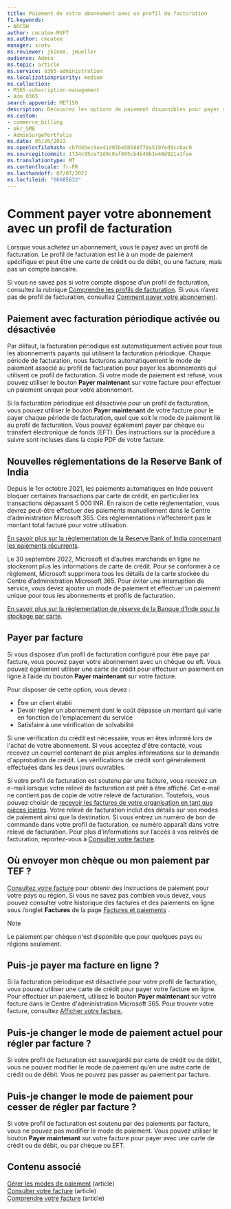 ```yaml
---
title: Paiement de votre abonnement avec un profil de facturation
f1.keywords:
- NOCSH
author: cmcatee-MSFT
ms.author: cmcatee
manager: scotv
ms.reviewer: jkinma, jmueller
audience: Admin
ms.topic: article
ms.service: o365-administration
ms.localizationpriority: medium
ms.collection:
- M365-subscription-management
- Adm_O365
search.appverid: MET150
description: Découvrez les options de paiement disponibles pour payer votre abonnement avec un profil de facturation.
ms.custom:
- commerce_billing
- okr_SMB
- AdminSurgePortfolio
ms.date: 05/26/2022
ms.openlocfilehash: cb7d4bec9ae41d05be5b588f78a5197ed9ccbac0
ms.sourcegitcommit: 1734c95ce72d9c8af695cb4b49b1e40d921a1fee
ms.translationtype: MT
ms.contentlocale: fr-FR
ms.lasthandoff: 07/07/2022
ms.locfileid: "66685632"
---
```

# <a name="how-to-pay-for-your-subscription-with-a-billing-profile"></a>Comment payer votre abonnement avec un profil de facturation

Lorsque vous achetez un abonnement, vous le payez avec un profil de facturation. Le profil de facturation est lié à un mode de paiement spécifique et peut être une carte de crédit ou de débit, ou une facture, mais pas un compte bancaire.

Si vous ne savez pas si votre compte dispose d’un profil de facturation, consultez la rubrique [Comprendre les profils de facturation](manage-billing-profiles.md). Si vous n’avez pas de profil de facturation, consultez [Comment payer votre abonnement](pay-for-your-subscription.md).

## <a name="paying-with-recurring-billing-turned-on-or-off"></a>Paiement avec facturation périodique activée ou désactivée

Par défaut, la facturation périodique est automatiquement activée pour tous les abonnements payants qui utilisent la facturation périodique. Chaque période de facturation, nous facturons automatiquement le mode de paiement associé au profil de facturation pour payer les abonnements qui utilisent ce profil de facturation. Si votre mode de paiement est refusé, vous pouvez utiliser le bouton **Payer maintenant** sur votre facture pour effectuer un paiement unique pour votre abonnement.

Si la facturation périodique est désactivée pour un profil de facturation, vous pouvez utiliser le bouton **Payer maintenant** de votre facture pour le payer chaque période de facturation, quel que soit le mode de paiement lié au profil de facturation. Vous pouvez également payer par chèque ou transfert électronique de fonds (EFT). Des instructions sur la procédure à suivre sont incluses dans la copie PDF de votre facture.

## <a name="new-regulations-from-the-reserve-bank-of-india"></a>Nouvelles réglementations de la Reserve Bank of India

Depuis le 1er octobre 2021, les paiements automatiques en Inde peuvent bloquer certaines transactions par carte de crédit, en particulier les transactions dépassant 5 000 INR. En raison de cette réglementation, vous devrez peut-être effectuer des paiements manuellement dans le Centre d’administration Microsoft 365. Ces réglementations n’affecteront pas le montant total facturé pour votre utilisation.

[En savoir plus sur la réglementation de la Reserve Bank of India concernant les paiements récurrents](https://www.rbi.org.in/Scripts/NotificationUser.aspx?Id=11668&Mode=0).

Le 30 septembre 2022, Microsoft et d’autres marchands en ligne ne stockeront plus les informations de carte de crédit. Pour se conformer à ce règlement, Microsoft supprimera tous les détails de la carte stockée du Centre d’administration Microsoft 365. Pour éviter une interruption de service, vous devez ajouter un mode de paiement et effectuer un paiement unique pour tous les abonnements et profils de facturation.

[En savoir plus sur la réglementation de réserve de la Banque d’Inde pour le stockage par carte](https://www.rbi.org.in/Scripts/NotificationUser.aspx?Id=12211).

## <a name="paying-by-invoice"></a>Payer par facture

Si vous disposez d’un profil de facturation configuré pour être payé par facture, vous pouvez payer votre abonnement avec un chèque ou eft. Vous pouvez également utiliser une carte de crédit pour effectuer un paiement en ligne à l’aide du bouton **Payer maintenant** sur votre facture.

Pour disposer de cette option, vous devez :

- Être un client établi
- Devoir régler un abonnement dont le coût dépasse un montant qui varie en fonction de l’emplacement du service
- Satisfaire à une vérification de solvabilité

Si une vérification du crédit est nécessaire, vous en êtes informé lors de l'achat de votre abonnement. Si vous acceptez d'être contacté, vous recevez un courriel contenant de plus amples informations sur la demande d'approbation de crédit. Les vérifications de crédit sont généralement effectuées dans les deux jours ouvrables.

Si votre profil de facturation est soutenu par une facture, vous recevez un e-mail lorsque votre relevé de facturation est prêt à être affiché. Cet e-mail ne contient pas de copie de votre relevé de facturation. Toutefois, vous pouvez choisir de [recevoir les factures de votre organisation en tant que pièces jointes](manage-billing-notifications.md#receive-your-organizations-invoices-as-email-attachments). Votre relevé de facturation inclut des détails sur vos modes de paiement ainsi que la destination. Si vous entrez un numéro de bon de commande dans votre profil de facturation, ce numéro apparaît dans votre relevé de facturation. Pour plus d’informations sur l’accès à vos relevés de facturation, reportez-vous à [Consulter votre facture](view-your-bill-or-invoice.md).

## <a name="where-do-i-send-my-check-or-eft-payment"></a>Où envoyer mon chèque ou mon paiement par TEF ?

[Consultez votre facture](view-your-bill-or-invoice.md) pour obtenir des instructions de paiement pour votre pays ou région. Si vous ne savez pas combien vous devez, vous pouvez consulter votre historique des factures et des paiements en ligne sous l’onglet **Factures** de la page <a href="https://go.microsoft.com/fwlink/p/?linkid=2102895" target="_blank">Factures et paiements</a> .

> [!NOTE]
> Le paiement par chèque n'est disponible que pour quelques pays ou régions seulement.

## <a name="can-i-pay-my-invoice-online"></a>Puis-je payer ma facture en ligne ?

Si la facturation périodique est désactivée pour votre profil de facturation, vous pouvez utiliser une carte de crédit pour payer votre facture en ligne. Pour effectuer un paiement, utilisez le bouton **Payer maintenant** sur votre facture dans le Centre d'administration Microsoft 365. Pour trouver votre facture, consultez [Afficher votre facture.](view-your-bill-or-invoice.md)

## <a name="can-i-change-from-my-current-payment-method-to-paying-by-invoice"></a>Puis-je changer le mode de paiement actuel pour régler par facture ?

Si votre profil de facturation est sauvegardé par carte de crédit ou de débit, vous ne pouvez modifier le mode de paiement qu’en une autre carte de crédit ou de débit. Vous ne pouvez pas passer au paiement par facture.

## <a name="can-i-change-from-paying-by-invoice-to-using-a-different-payment-method"></a>Puis-je changer le mode de paiement pour cesser de régler par facture ?

Si votre profil de facturation est soutenu par des paiements par facture, vous ne pouvez pas modifier le mode de paiement. Vous pouvez utiliser le bouton **Payer maintenant** sur votre facture pour payer avec une carte de crédit ou de débit, ou par chèque ou EFT.

## <a name="related-content"></a>Contenu associé

[Gérer les modes de paiement](manage-payment-methods.md) (article)\
[Consulter votre facture](view-your-bill-or-invoice.md) (article)\
[Comprendre votre facture](understand-your-invoice.md) (article)
